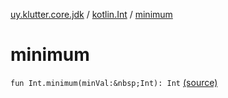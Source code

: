 [uy.klutter.core.jdk](../index.md) / [kotlin.Int](index.md) / [minimum](.)


# minimum

`fun Int.minimum(minVal:&nbsp;Int): Int` [(source)](https://github.com/kohesive/klutter/blob/master/core-jdk6/src/main/kotlin/uy/klutter/core/jdk/Numbers.kt#L6)


